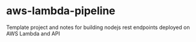 # aws-lambda-pipeline
Template project and notes for building nodejs rest endpoints deployed on AWS Lambda and API
